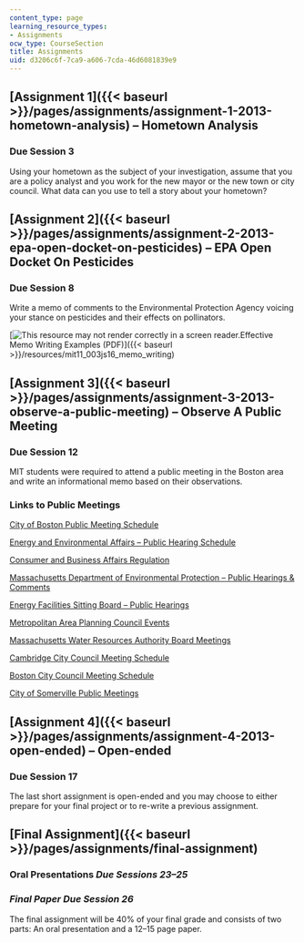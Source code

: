 ```yaml
---
content_type: page
learning_resource_types:
- Assignments
ocw_type: CourseSection
title: Assignments
uid: d3206c6f-7ca9-a606-7cda-46d6081839e9
---
```


[Assignment 1]({{< baseurl >}}/pages/assignments/assignment-1-2013-hometown-analysis) – Hometown Analysis
---------------------------------------------------------------------------------------------------------

### Due Session 3

Using your hometown as the subject of your investigation, assume that you are a policy analyst and you work for the new mayor or the new town or city council. What data can you use to tell a story about your hometown?

[Assignment 2]({{< baseurl >}}/pages/assignments/assignment-2-2013-epa-open-docket-on-pesticides) – EPA Open Docket On Pesticides
---------------------------------------------------------------------------------------------------------------------------------

### Due Session 8

Write a memo of comments to the Environmental Protection Agency voicing your stance on pesticides and their effects on pollinators.

[![This resource may not render correctly in a screen reader.](/images/inacessible.gif)Effective Memo Writing Examples (PDF)]({{< baseurl >}}/resources/mit11_003js16_memo_writing)

[Assignment 3]({{< baseurl >}}/pages/assignments/assignment-3-2013-observe-a-public-meeting) – Observe A Public Meeting
-----------------------------------------------------------------------------------------------------------------------

### Due Session 12

MIT students were required to attend a public meeting in the Boston area and write an informational memo based on their observations.

### Links to Public Meetings

[City of Boston Public Meeting Schedule](http://www.cityofboston.gov/calendar/cityclerk.asp)

[Energy and Environmental Affairs – Public Hearing Schedule](http://www.mass.gov/eea/energy-utilities-clean-tech/renewable-energy/wind/siting/public-hearing-schedule.html)

[Consumer and Business Affairs Regulation](http://www.mass.gov/ocabr/searchresults.html?output=xml_no_dtd&client=mg_ocabr&proxystylesheet=massgov&getfields=*&ie=UTF-8&oe=UTF-8&tlen=215&sitefolder=ocabr&filter=0&startsite=CONSUMERx&q=notice+of+hearing+2014&site=CONSUMERx&x=-985&y=-79)

[Massachusetts Department of Environmental Protection – Public Hearings & Comments](http://www.mass.gov/eea/agencies/massdep/news/comment/)

[Energy Facilities Sitting Board – Public Hearings](http://www.mass.gov/eea/energy-utilities-clean-tech/energy-facilities-siting-board/siting-board-calendar.html)

[Metropolitan Area Planning Council Events](https://metrocommon.mapc.org/events)

[Massachusetts Water Resources Authority Board Meetings](http://www.mwra.state.ma.us/02org/html/bodmtg.htm)

[Cambridge City Council Meeting Schedule](https://cambridgema.iqm2.com/Citizens/LegalNotice.aspx)

[Boston City Council Meeting Schedule](https://www.boston.gov/departments/city-council)

[City of Somerville Public Meetings](https://somervillecityma.iqm2.com/Citizens/calendar.aspx)

[Assignment 4]({{< baseurl >}}/pages/assignments/assignment-4-2013-open-ended) – Open-ended
-------------------------------------------------------------------------------------------

### Due Session 17

The last short assignment is open-ended and you may choose to either prepare for your final project or to re-write a previous assignment.

[Final Assignment]({{< baseurl >}}/pages/assignments/final-assignment)
----------------------------------------------------------------------

### Oral Presentations _Due Sessions 23–25_

### _Final Paper Due Session 26_

The final assignment will be 40% of your final grade and consists of two parts: An oral presentation and a 12–15 page paper.